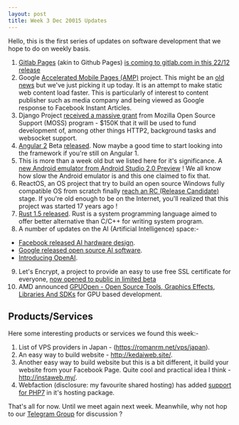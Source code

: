 ```yaml
---
layout: post
title: Week 3 Dec 20015 Updates
---
```


Hello, this is the first series of updates on software development that we hope to do on weekly basis.

1. [Gitlab Pages](https://gitlab.com/gitlab-org/gitlab-ee/merge_requests/80) (akin to Github Pages) [is coming to gitlab.com in this 22/12 release](https://about.gitlab.com/direction/)
2. Google [Accelerated Mobile Pages (AMP)](https://github.com/ampproject/amphtml) project. This might be an [old news](https://googleblog.blogspot.my/2015/10/introducing-accelerated-mobile-pages.html) but we've just picking it up today. It is an attempt to make static web content load faster. This is particularly of interest to content publisher such as media company and being viewed as Google response to Facebook Instant Articles.
3. Django Project [received a massive grant](https://www.djangoproject.com/weblog/2015/dec/11/django-awarded-moss-grant/) from Mozilla Open Source Support (MOSS) program - $150K that it will be used to fund development of, among other things HTTP2, background tasks and websocket support.
4. [Angular 2](https://angular.io/) Beta [released](http://angularjs.blogspot.my/2015/12/angular-2-beta.html). Now maybe a good time to start looking into the framework if you're still on Angular 1.
5. This is more than a week old but we listed here for it's significance. A [new Android emulator from Android Studio 2.0 Preview](http://android-developers.blogspot.my/2015/12/android-studio-20-preview-android.html) ! We all know how slow the Android emulator is and this one claimed to fix that.
6. ReactOS, an OS project that try to build an open source Windows fully compatible OS from scratch finally [reach an RC (Release Candidate)](http://finance.yahoo.com/news/reactos-open-source-windows-clone-173145859.html) stage. If you're old enough to be on the Internet, you'll realized that this project was started 17 years ago !
7. [Rust 1.5 released](http://blog.rust-lang.org/2015/12/10/Rust-1.5.html). Rust is a system programming language aimed to offer better alternative than C/C++ for writing system program.
8. A number of updates on the AI (Artificial Intelligence) space:-
  - [Facebook released AI hardware design](http://arstechnica.com/information-technology/2015/12/facebooks-open-sourcing-of-ai-hardware-is-the-start-of-the-deep-learning-revolution/).
  - [Google released open source AI software](http://www.wired.com/2015/11/google-open-sources-its-artificial-intelligence-engine/).
  - [Introducing OpenAI](https://openai.com/blog/introducing-openai/).
9. Let's Encrypt, a project to provide an easy to use free SSL certificate for everyone, [now opened to public in limited beta](http://blog.apnic.net/2015/12/16/now-everybody-can-https/)
10. AMD announced [GPUOpen - Open Source Tools, Graphics Effects, Libraries And SDKs](http://wccftech.com/amds-answer-to-nvidias-gameworks-gpuopen-announced-open-source-tools-graphics-effects-and-libraries/) for GPU based development.

## Products/Services

Here some interesting products or services we found this week:-

1. List of VPS providers in Japan - (https://romanrm.net/vps/japan).
2. An easy way to build website - http://kedaiweb.site/.
3. Another easy way to build website but this is a bit different, it build your website from your Facebook Page. Quite cool and practical idea I think - http://instaweb.my/.
4. Webfaction (disclosure: my favourite shared hosting) has added [support for PHP7](https://blog.webfaction.com/2015/12/php-7-is-here/) in it's hosting package.

That's all for now. Until we meet again next week. Meanwhile, why not hop to our [Telegram Group](https://telegram.me/joinchat/ACIF0AHECE3dGeOPeqM8zw) for discussion ?
